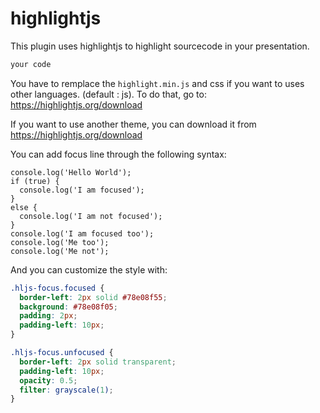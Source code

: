 # highlightjs

This plugin uses highlightjs to highlight sourcecode in your presentation.

```js
your code
```

You have to remplace the `highlight.min.js` and css if you want to uses other languages. (default : js).
To do that, go to: https://highlightjs.org/download

If you want to use another theme, you can download it from https://highlightjs.org/download

You can add focus line through the following syntax:

```js@focus=2-4;8-9
console.log('Hello World');
if (true) {
  console.log('I am focused');
}
else {
  console.log('I am not focused');
}
console.log('I am focused too');
console.log('Me too');
console.log('Me not');
```

And you can customize the style with:

```css
.hljs-focus.focused {
  border-left: 2px solid #78e08f55;
  background: #78e08f05;
  padding: 2px;
  padding-left: 10px;
}

.hljs-focus.unfocused {
  border-left: 2px solid transparent;
  padding-left: 10px;
  opacity: 0.5;
  filter: grayscale(1);
}
```